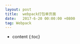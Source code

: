 ```yaml
---
layout: post
title:  webpack打包单页面
date:   2017-6-20 00:00:00 +0800
tag: Webpack
---
```


* content
{:toc}

